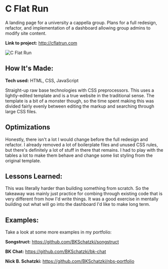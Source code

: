 # C Flat Run

A landing page for a university a cappella group. Plans for a full redesign, refactor, and implementation of a dashboard allowing group admins to modify site content.

**Link to project:** http://cflatrun.com

![C Flat Run](https://res.cloudinary.com/djqsm7sz5/image/upload/v1691468692/bks-portfolio/cflatrun-landingpage_qol3oj.jpg)

## How It's Made:

**Tech used:** HTML, CSS, JavaScript

Straight-up raw base technologies with CSS preprocessors. This uses a lightly-edited template and is a true website in the traditional sense. The template is a bit of a monster though, so the time spent making this was divided fairly evenly between editing the markup and searching through large CSS files.

## Optimizations

Honestly, there isn't a lot I would change before the full redesign and refactor. I already removed a lot of boilerplate files and unused CSS rules, but there's definitely a lot of stuff in there that remains. I had to play with the tables a lot to make them behave and change some list styling from the original template.

## Lessons Learned:

This was literally harder than building something from scratch. So the takeaway was mainly just practice for combing through existing code that is very different from how I'd write things. It was a good exercise in mentally building out what will go into the dashboard I'd like to make long term.

## Examples:

Take a look at some more examples in my portfolio:

**Songstruct:** https://github.com/BKSchatzki/songstruct

**BK Chat:** https://github.com/BKSchatzki/bk-chat

**Nick B. Schatzki:** https://github.com/BKSchatzki/nbs-portfolio
